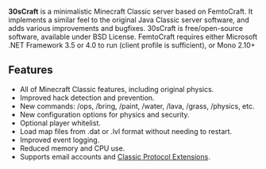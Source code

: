 **30sCraft** is a minimalistic Minecraft Classic server based on FemtoCraft. It implements a similar feel to the original Java Classic server software, and adds various improvements and bugfixes. 30sCraft is free/open-source software, available under BSD License. FemtoCraft requires either Microsoft .NET Framework 3.5 or 4.0 to run (client profile is sufficient), or Mono 2.10+

Features
----
- All of Minecraft Classic features, including original physics.
- Improved hack detection and prevention.
- New commands: /ops, /bring, /paint, /water, /lava, /grass, /physics, etc.
- New configuration options for physics and security.
- Optional player whitelist.
- Load map files from .dat or .lvl format without needing to restart.
- Improved event logging.
- Reduced memory and CPU use.
- Supports email accounts and [Classic Protocol Extensions](http://wiki.vg/Classic_Protocol_Extension).

